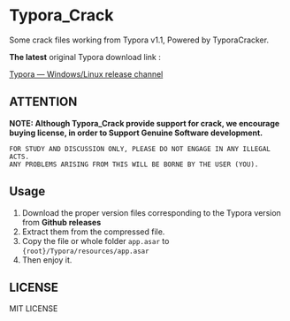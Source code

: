 # Typora_Crack
Some crack files working from Typora v1.1, Powered by TyporaCracker.



**The latest** original Typora download link : 

[Typora — Windows/Linux release channel](https://typora.io/releases/all)



## ATTENTION

**NOTE: Although Typora_Crack provide support for crack, we encourage buying license, in order to Support Genuine Software development.**



```
FOR STUDY AND DISCUSSION ONLY, PLEASE DO NOT ENGAGE IN ANY ILLEGAL ACTS.
ANY PROBLEMS ARISING FROM THIS WILL BE BORNE BY THE USER (YOU).
```



## Usage

1. Download the proper version files corresponding to the Typora version from **Github releases**
1. Extract them from the compressed file.
2. Copy the file or whole folder `app.asar` to `{root}/Typora/resources/app.asar`
3. Then enjoy it.





## LICENSE

MIT LICENSE
